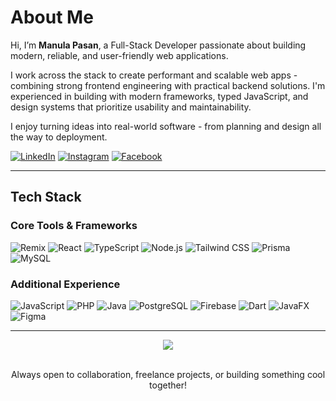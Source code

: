 # About Me

Hi, I’m **Manula Pasan**, a Full-Stack Developer passionate about building modern, reliable, and user-friendly web applications.

I work across the stack to create performant and scalable web apps - combining strong frontend engineering with practical backend solutions. I'm experienced in building with modern frameworks, typed JavaScript, and design systems that prioritize usability and maintainability.

I enjoy turning ideas into real-world software - from planning and design all the way to deployment.



[![LinkedIn](https://img.shields.io/badge/LinkedIn-%230077B5.svg?logo=linkedin&logoColor=white)](https://linkedin.com/in/manula-pasan)  [![Instagram](https://img.shields.io/badge/Instagram-%23E4405F.svg?logo=Instagram&logoColor=white)](https://instagram.com/m_an_ul_a) [![Facebook](https://img.shields.io/badge/Facebook-%231877F2.svg?logo=Facebook&logoColor=white)](https://facebook.com/manula.pasan.14)

---

## Tech Stack

### Core Tools & Frameworks
![Remix](https://img.shields.io/badge/Remix-%2317282F.svg?style=for-the-badge&logo=remix&logoColor=white)
![React](https://img.shields.io/badge/React-%2320232a.svg?style=for-the-badge&logo=react&logoColor=%2361DAFB)
![TypeScript](https://img.shields.io/badge/TypeScript-%23007ACC.svg?style=for-the-badge&logo=typescript&logoColor=white)
![Node.js](https://img.shields.io/badge/Node.js-%23339933.svg?style=for-the-badge&logo=node.js&logoColor=white)
![Tailwind CSS](https://img.shields.io/badge/TailwindCSS-%2306B6D4.svg?style=for-the-badge&logo=tailwindcss&logoColor=white)
![Prisma](https://img.shields.io/badge/Prisma-%230C344B.svg?style=for-the-badge&logo=prisma&logoColor=white)
![MySQL](https://img.shields.io/badge/MySQL-%234479A1.svg?style=for-the-badge&logo=mysql&logoColor=white)

### Additional Experience
![JavaScript](https://img.shields.io/badge/JavaScript-%23F7DF1E.svg?style=for-the-badge&logo=javascript&logoColor=black)
![PHP](https://img.shields.io/badge/PHP-%23777BB4.svg?style=for-the-badge&logo=php&logoColor=white)
![Java](https://img.shields.io/badge/Java-%23ED8B00.svg?style=for-the-badge&logo=openjdk&logoColor=white)
![PostgreSQL](https://img.shields.io/badge/PostgreSQL-%23336791.svg?style=for-the-badge&logo=postgresql&logoColor=white)
![Firebase](https://img.shields.io/badge/Firebase-%23FFCA28.svg?style=for-the-badge&logo=firebase&logoColor=black)
![Dart](https://img.shields.io/badge/Dart-%230175C2.svg?style=for-the-badge&logo=dart&logoColor=white)
![JavaFX](https://img.shields.io/badge/JavaFX-%23FF0000.svg?style=for-the-badge&logo=java&logoColor=white)
![Figma](https://img.shields.io/badge/Figma-%23F24E1E.svg?style=for-the-badge&logo=figma&logoColor=white)

---



<div align="center">

<!--
[![](https://github-readme-stats-nu-ten-77.vercel.app/api/top-langs/?username=Manula413&theme=dark&hide_border=false&include_all_commits=true&count_private=true&layout=compact)](https://github-readme-stats-nu-ten-77.vercel.app/api/top-langs/?username=Manula413&theme=dark&layout=compact&cache_seconds=60)
-->

![](https://github-readme-streak-stats.herokuapp.com/?user=Manula413&theme=dark&hide_border=false)

</div>


<div align="center">
<br> Always open to collaboration, freelance projects, or building something cool together!
</div>

